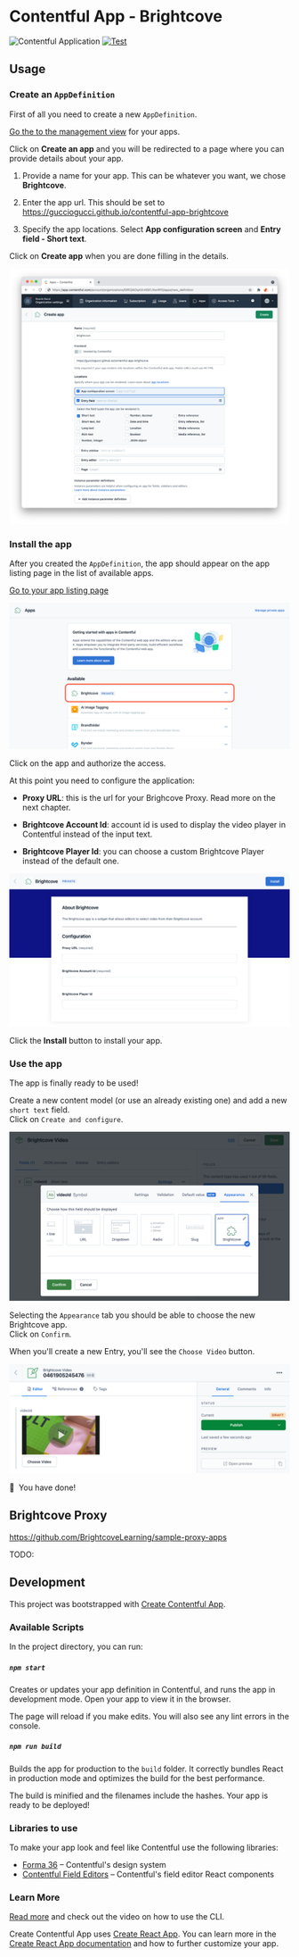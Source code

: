 # Contentful App - Brightcove

![Contentful Application](https://shields.io/badge/contentful-application-51BCEA?logo=contentful&logoColor=white)
[![Test](https://github.com/GuccioGucci/contentful-app-brightcove/actions/workflows/test.yml/badge.svg)](https://github.com/GuccioGucci/contentful-app-brightcove/actions/workflows/test.yml)

## Usage

### Create an `AppDefinition`

First of all you need to create a new `AppDefinition`.

[Go the to the management view](https://app.contentful.com/deeplink?link=app-definition-list) for your apps.

Click on **Create an app** and you will be redirected to a page where you can provide details about your app.

1. Provide a name for your app. This can be whatever you want, we chose **Brightcove**.

1. Enter the app url. This should be set to https://gucciogucci.github.io/contentful-app-brightcove

1. Specify the app locations. Select **App configuration screen** and **Entry field - Short text**.

Click on **Create app** when you are done filling in the details.

![App Definition](./public/contentful-app-definition.png)

### Install the app

After you created the `AppDefinition`, the app should appear on the app listing page in the list of available apps.

[Go to your app listing page](https://app.contentful.com/deeplink?link=apps)

![Contentful App listing page](./public/contentful-app-listing-page.png)

Click on the app and authorize the access.

At this point you need to configure the application:

* **Proxy URL**: this is the url for your Brighcove Proxy. Read more on the next chapter.

* **Brightcove Account Id**: account id is used to display the video player in Contentful instead of the input text.

* **Brightcove Player Id**: you can choose a custom Brightcove Player instead of the default one.


![Contentful App Configuration](./public/contentful-install-app.png)

Click the **Install** button to install your app.


### Use the app

The app is finally ready to be used!

Create a new content model (or use an already existing one) and add a new `short text` field.  
Click on `Create and configure`.

![Contentful Content Model Appearance](./public/contentful-content-model-appearance.png)

Selecting the `Appearance` tab you should be able to choose the new Brightcove app.  
Click on `Confirm`.

When you'll create a new Entry, you'll see the `Choose Video` button.

![Contentful Content Usage](./public/contentful-content-usage.png)

:tada:  You have done!

## Brightcove Proxy

https://github.com/BrightcoveLearning/sample-proxy-apps

TODO:


## Development

This project was bootstrapped with [Create Contentful App](https://github.com/contentful/create-contentful-app).

### Available Scripts

In the project directory, you can run:

##### `npm start`

Creates or updates your app definition in Contentful, and runs the app in development mode.
Open your app to view it in the browser.

The page will reload if you make edits.
You will also see any lint errors in the console.

##### `npm run build`

Builds the app for production to the `build` folder.
It correctly bundles React in production mode and optimizes the build for the best performance.

The build is minified and the filenames include the hashes.
Your app is ready to be deployed!

### Libraries to use

To make your app look and feel like Contentful use the following libraries:

- [Forma 36](https://f36.contentful.com/) – Contentful's design system
- [Contentful Field Editors](https://www.contentful.com/developers/docs/extensibility/field-editors/) – Contentful's field editor React components

### Learn More

[Read more](https://www.contentful.com/developers/docs/extensibility/app-framework/create-contentful-app/) and check out the video on how to use the CLI.

Create Contentful App uses [Create React App](https://create-react-app.dev/). You can learn more in the [Create React App documentation](https://facebook.github.io/create-react-app/docs/getting-started) and how to further customize your app.
